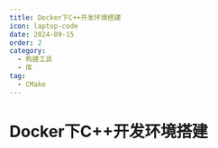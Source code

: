 ```yaml
---
title: Docker下C++开发环境搭建
icon: laptop-code
date: 2024-09-15
order: 2
category:
  - 构建工具
  - 库
tag:
  - CMake
---
```


# Docker下C++开发环境搭建




